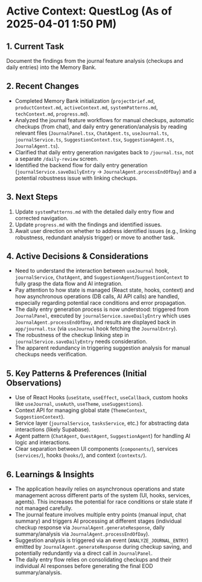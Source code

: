 # Active Context: QuestLog (As of 2025-04-01 1:50 PM)

## 1. Current Task
Document the findings from the journal feature analysis (checkups and daily entries) into the Memory Bank.

## 2. Recent Changes
*   Completed Memory Bank initialization (`projectbrief.md`, `productContext.md`, `activeContext.md`, `systemPatterns.md`, `techContext.md`, `progress.md`).
*   Analyzed the journal feature workflows for manual checkups, automatic checkups (from chat), and daily entry generation/analysis by reading relevant files (`JournalPanel.tsx`, `ChatAgent.ts`, `useJournal.ts`, `journalService.ts`, `SuggestionContext.tsx`, `SuggestionAgent.ts`, `JournalAgent.ts`).
*   Clarified that daily entry generation navigates back to `/journal.tsx`, not a separate `/daily-review` screen.
*   Identified the backend flow for daily entry generation (`journalService.saveDailyEntry` -> `JournalAgent.processEndOfDay`) and a potential robustness issue with linking checkups.

## 3. Next Steps
1.  Update `systemPatterns.md` with the detailed daily entry flow and corrected navigation.
2.  Update `progress.md` with the findings and identified issues.
3.  Await user direction on whether to address identified issues (e.g., linking robustness, redundant analysis trigger) or move to another task.

## 4. Active Decisions & Considerations
*   Need to understand the interaction between `useJournal` hook, `journalService`, `ChatAgent`, and `SuggestionAgent`/`SuggestionContext` to fully grasp the data flow and AI integration.
*   Pay attention to how state is managed (React state, hooks, context) and how asynchronous operations (DB calls, AI API calls) are handled, especially regarding potential race conditions and error propagation.
*   The daily entry generation process is now understood: triggered from `JournalPanel`, executed by `journalService.saveDailyEntry` which uses `JournalAgent.processEndOfDay`, and results are displayed back in `app/journal.tsx` (via `useJournal` hook fetching the `JournalEntry`).
*   The robustness of the checkup linking step in `journalService.saveDailyEntry` needs consideration.
*   The apparent redundancy in triggering suggestion analysis for manual checkups needs verification.

## 5. Key Patterns & Preferences (Initial Observations)
*   Use of React Hooks (`useState`, `useEffect`, `useCallback`, custom hooks like `useJournal`, `useAuth`, `useTheme`, `useSuggestions`).
*   Context API for managing global state (`ThemeContext`, `SuggestionContext`).
*   Service layer (`journalService`, `tasksService`, etc.) for abstracting data interactions (likely Supabase).
*   Agent pattern (`ChatAgent`, `QuestAgent`, `SuggestionAgent`) for handling AI logic and interactions.
*   Clear separation between UI components (`components/`), services (`services/`), hooks (`hooks/`), and context (`contexts/`).

## 6. Learnings & Insights
*   The application heavily relies on asynchronous operations and state management across different parts of the system (UI, hooks, services, agents). This increases the potential for race conditions or stale state if not managed carefully.
*   The journal feature involves multiple entry points (manual input, chat summary) and triggers AI processing at different stages (individual checkup response via `JournalAgent.generateResponse`, daily summary/analysis via `JournalAgent.processEndOfDay`).
*   Suggestion analysis is triggered via an event (`ANALYZE_JOURNAL_ENTRY`) emitted by `JournalAgent.generateResponse` during checkup saving, and potentially redundantly via a direct call in `JournalPanel`.
*   The daily entry flow relies on consolidating checkups and their individual AI responses before generating the final EOD summary/analysis.

